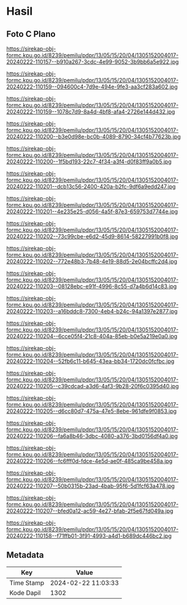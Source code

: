 # Hasil

## Foto C Plano

https://sirekap-obj-formc.kpu.go.id/8239/pemilu/pdpr/13/05/15/20/04/1305152004017-20240222-110157--b910a267-3cdc-4e99-9052-3b9bb6a5e922.jpg

https://sirekap-obj-formc.kpu.go.id/8239/pemilu/pdpr/13/05/15/20/04/1305152004017-20240222-110159--094600c4-7d9e-494e-9fe3-aa3cf283a602.jpg

https://sirekap-obj-formc.kpu.go.id/8239/pemilu/pdpr/13/05/15/20/04/1305152004017-20240222-110159--1078c7d9-8a4d-4bf8-afa4-2726e144d432.jpg

https://sirekap-obj-formc.kpu.go.id/8239/pemilu/pdpr/13/05/15/20/04/1305152004017-20240222-110200--b3e0d98e-bc0b-4089-8790-34cf4b77623b.jpg

https://sirekap-obj-formc.kpu.go.id/8239/pemilu/pdpr/13/05/15/20/04/1305152004017-20240222-110200--1f5bd193-22c7-4f34-a3f4-d0f83ff9a0b5.jpg

https://sirekap-obj-formc.kpu.go.id/8239/pemilu/pdpr/13/05/15/20/04/1305152004017-20240222-110201--dcb13c56-2400-420a-b2fc-9df6a9edd247.jpg

https://sirekap-obj-formc.kpu.go.id/8239/pemilu/pdpr/13/05/15/20/04/1305152004017-20240222-110201--4e235e25-d056-4a5f-87e3-659753d7744e.jpg

https://sirekap-obj-formc.kpu.go.id/8239/pemilu/pdpr/13/05/15/20/04/1305152004017-20240222-110202--73c99cbe-e6d2-45d9-8614-58227991b0f8.jpg

https://sirekap-obj-formc.kpu.go.id/8239/pemilu/pdpr/13/05/15/20/04/1305152004017-20240222-110202--772e48b3-7b48-4e19-88d5-2e04bcffc2d4.jpg

https://sirekap-obj-formc.kpu.go.id/8239/pemilu/pdpr/13/05/15/20/04/1305152004017-20240222-110203--08128ebc-e91f-4996-8c55-d7a4b6d14c83.jpg

https://sirekap-obj-formc.kpu.go.id/8239/pemilu/pdpr/13/05/15/20/04/1305152004017-20240222-110203--a16bddc8-7300-4eb4-b24c-94a1397e2877.jpg

https://sirekap-obj-formc.kpu.go.id/8239/pemilu/pdpr/13/05/15/20/04/1305152004017-20240222-110204--6cce05f4-21c8-404a-85eb-b0e5a219e0a0.jpg

https://sirekap-obj-formc.kpu.go.id/8239/pemilu/pdpr/13/05/15/20/04/1305152004017-20240222-110204--52fb6c11-b645-43ea-bb34-1720dc0fcfbc.jpg

https://sirekap-obj-formc.kpu.go.id/8239/pemilu/pdpr/13/05/15/20/04/1305152004017-20240222-110205--c39cdcad-a3d6-4af3-9b28-20f6c0395d40.jpg

https://sirekap-obj-formc.kpu.go.id/8239/pemilu/pdpr/13/05/15/20/04/1305152004017-20240222-110205--d6cc80d7-475a-47e5-8ebe-961dfe9f0853.jpg

https://sirekap-obj-formc.kpu.go.id/8239/pemilu/pdpr/13/05/15/20/04/1305152004017-20240222-110206--fa6a8b46-3dbc-4080-a376-3bd0156df4a0.jpg

https://sirekap-obj-formc.kpu.go.id/8239/pemilu/pdpr/13/05/15/20/04/1305152004017-20240222-110206--fc6fff0d-fdce-4e5d-ae0f-485ca9be458a.jpg

https://sirekap-obj-formc.kpu.go.id/8239/pemilu/pdpr/13/05/15/20/04/1305152004017-20240222-110207--50b0315b-23ad-4bab-95f6-5d1fcf63a478.jpg

https://sirekap-obj-formc.kpu.go.id/8239/pemilu/pdpr/13/05/15/20/04/1305152004017-20240222-110207--bfed0a12-ac59-4e27-bfab-2f5e67fd049a.jpg

https://sirekap-obj-formc.kpu.go.id/8239/pemilu/pdpr/13/05/15/20/04/1305152004017-20240222-110158--f71ffb01-3f91-4993-a4d1-b689dc446bc2.jpg


## Metadata

| Key        | Value               |
| ---------- | ------------------- |
| Time Stamp | 2024-02-22 11:03:33 |
| Kode Dapil | 1302                |



